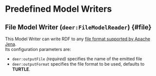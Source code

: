 # Predefined Model Writers

## File Model Writer (`deer:FileModelReader`) {#file}

This Model Writer can write RDF to any
[file format supported by Apache Jena](https://jena.apache.org/documentation/io/rdf-output.html#jena_model_write_formats).  
Its configuration parameters are:

 * `deer:outputFile` *(required)* specifies the name of the emitted file
 * `deer:outputFormat` specifies the file format to be used, defaults to **TURTLE**.

